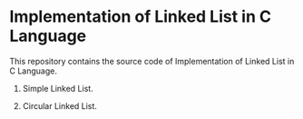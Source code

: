 # Implementation of Linked List in C Language

This repository contains the source code of Implementation of Linked List in C Language. 
<br>
1. Simple Linked List.

2. Circular Linked List.
